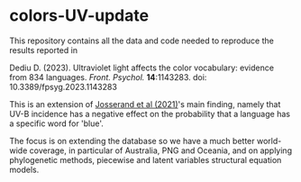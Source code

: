 # colors-UV-update

This repository contains all the data and code needed to reproduce the results reported in 

Dediu D. (2023). Ultraviolet light affects the color vocabulary: evidence from 834 languages. *Front. Psychol.* **14**:1143283. doi: 10.3389/fpsyg.2023.1143283

This is an extension of [Josserand et al (2021)](https://www.nature.com/articles/s41598-021-98550-3)'s main finding, namely that UV-B incidence has a negative effect on the probability that a language has a specific word for 'blue'.

The focus is on extending the database so we have a much better world-wide coverage, in particular of Australia, PNG and Oceania, and on applying phylogenetic methods, piecewise and latent variables structural equation models.

